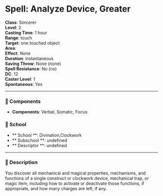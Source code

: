 
# Spell: Analyze Device, Greater
**Class**: Sorcerer  
**Level**: 2  
**Casting Time**: 1 hour  
**Range**: touch  
**Target**: one touched object  
**Area**:   
**Effect**: _None_  
**Duration**: instantaneous  
**Saving Throw**: None (none)  
**Spell Resistance**: No (no)  
**DC**: 12  
**Caster Level**: 1  
**Spontaneous**: Yes

---

### 🔮 Components
- **Components**: Verbal, Somatic, Focus

### 🏫 School
- ** School **: Divination,Clockwork
- ** Subschool **: undefined
- ** Descriptor **: undefined
---

### 📜 Description
You discover all mechanical and magical properties, mechanisms, and functions of a single construct or clockwork device, mechanical trap, or magic item, including how to activate or deactivate those functions, if appropriate, and how many charges are left, if any.
